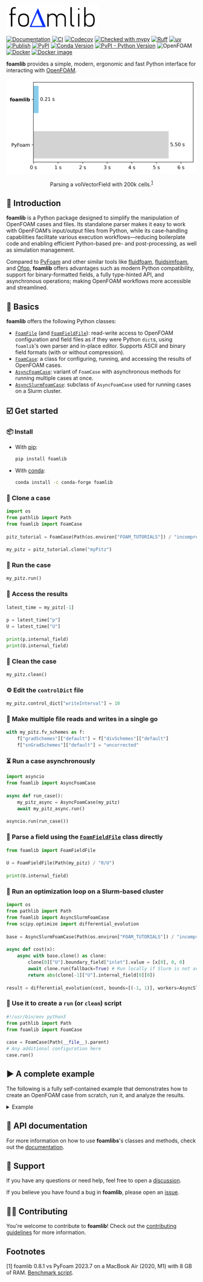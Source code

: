 [<img alt="foamlib" src="https://github.com/gerlero/foamlib/raw/main/logo.png" height="65">](https://github.com/gerlero/foamlib)

[![Documentation](https://img.shields.io/readthedocs/foamlib)](https://foamlib.readthedocs.io/)
[![CI](https://github.com/gerlero/foamlib/actions/workflows/ci.yml/badge.svg)](https://github.com/gerlero/foamlib/actions/workflows/ci.yml)
[![Codecov](https://codecov.io/gh/gerlero/foamlib/branch/main/graph/badge.svg)](https://codecov.io/gh/gerlero/foamlib)
[![Checked with mypy](http://www.mypy-lang.org/static/mypy_badge.svg)](http://mypy-lang.org/)
[![Ruff](https://img.shields.io/endpoint?url=https://raw.githubusercontent.com/astral-sh/ruff/main/assets/badge/v2.json)](https://github.com/astral-sh/ruff)
[![uv](https://img.shields.io/endpoint?url=https://raw.githubusercontent.com/astral-sh/uv/main/assets/badge/v0.json)](https://github.com/astral-sh/uv)
[![Publish](https://github.com/gerlero/foamlib/actions/workflows/pypi-publish.yml/badge.svg)](https://github.com/gerlero/foamlib/actions/workflows/pypi-publish.yml)
[![PyPI](https://img.shields.io/pypi/v/foamlib)](https://pypi.org/project/foamlib/)
[![Conda Version](https://img.shields.io/conda/vn/conda-forge/foamlib)](https://anaconda.org/conda-forge/foamlib)
[![PyPI - Python Version](https://img.shields.io/pypi/pyversions/foamlib)](https://pypi.org/project/foamlib/)
![OpenFOAM](https://img.shields.io/badge/openfoam-.com%20|%20.org-informational)
[![Docker](https://github.com/gerlero/foamlib/actions/workflows/docker.yml/badge.svg)](https://github.com/gerlero/foamlib/actions/workflows/docker.yml)
[![Docker image](https://img.shields.io/badge/docker%20image-microfluidica%2Ffoamlib-0085a0)](https://hub.docker.com/r/microfluidica/foamlib/)

**foamlib** provides a simple, modern, ergonomic and fast Python interface for interacting with [OpenFOAM](https://www.openfoam.com).

<div align="center">
<img alt="benchmark" src="https://github.com/gerlero/foamlib/raw/main/benchmark/benchmark.png" height="250">

Parsing a volVectorField with 200k cells.<sup>[1](#benchmark)</sup>
</div>


## 🚀 Introduction

**foamlib** is a Python package designed to simplify the manipulation of OpenFOAM cases and files. Its standalone parser makes it easy to work with OpenFOAM’s input/output files from Python, while its case-handling capabilities facilitate various execution workflows—reducing boilerplate code and enabling efficient Python-based pre- and post-processing, as well as simulation management.

Compared to [PyFoam](https://openfoamwiki.net/index.php/Contrib/PyFoam) and other similar tools like [fluidfoam](https://github.com/fluiddyn/fluidfoam), [fluidsimfoam](https://foss.heptapod.net/fluiddyn/fluidsimfoam), and [Ofpp](https://github.com/xu-xianghua/ofpp), **foamlib** offers advantages such as modern Python compatibility, support for binary-formatted fields, a fully type-hinted API, and asynchronous operations; making OpenFOAM workflows more accessible and streamlined.

## 👋 Basics

**foamlib** offers the following Python classes:

* [`FoamFile`](https://foamlib.readthedocs.io/en/stable/files.html#foamlib.FoamFile) (and [`FoamFieldFile`](https://foamlib.readthedocs.io/en/stable/files.html#foamlib.FoamFieldFile)): read-write access to OpenFOAM configuration and field files as if they were Python `dict`s, using `foamlib`'s own parser and in-place editor. Supports ASCII and binary field formats (with or without compression).
* [`FoamCase`](https://foamlib.readthedocs.io/en/stable/cases.html#foamlib.FoamCase): a class for configuring, running, and accessing the results of OpenFOAM cases.
* [`AsyncFoamCase`](https://foamlib.readthedocs.io/en/stable/cases.html#foamlib.AsyncFoamCase): variant of `FoamCase` with asynchronous methods for running multiple cases at once.
* [`AsyncSlurmFoamCase`](https://foamlib.readthedocs.io/en/stable/cases.html#foamlib.AsyncSlurmFoamCase): subclass of `AsyncFoamCase` used for running cases on a Slurm cluster.

## ☑️ Get started

### 📦 Install

* With [pip](https://pypi.org/project/pip/):

    ```bash
    pip install foamlib
    ```

* With [conda](https://docs.conda.io/en/latest/):

    ```bash
    conda install -c conda-forge foamlib
    ```

### 🐑 Clone a case

```python
import os
from pathlib import Path
from foamlib import FoamCase

pitz_tutorial = FoamCase(Path(os.environ["FOAM_TUTORIALS"]) / "incompressible/simpleFoam/pitzDaily")

my_pitz = pitz_tutorial.clone("myPitz")
```

### 🏃 Run the case

```python
my_pitz.run()
```

### 🔎 Access the results

```python
latest_time = my_pitz[-1]

p = latest_time["p"]
U = latest_time["U"]

print(p.internal_field)
print(U.internal_field)
```

### 🧹 Clean the case

```python
my_pitz.clean()
```

### ⚙️ Edit the `controlDict` file

```python
my_pitz.control_dict["writeInterval"] = 10
```

### 📝 Make multiple file reads and writes in a single go

```python
with my_pitz.fv_schemes as f:
    f["gradSchemes"]["default"] = f["divSchemes"]["default"]
    f["snGradSchemes"]["default"] = "uncorrected"
```

### ⏳ Run a case asynchronously

```python
import asyncio
from foamlib import AsyncFoamCase

async def run_case():
    my_pitz_async = AsyncFoamCase(my_pitz)
    await my_pitz_async.run()

asyncio.run(run_case())
```

### 🔢 Parse a field using the [`FoamFieldFile`](https://foamlib.readthedocs.io/en/stable/#foamlib.FoamFieldFile) class directly

```python
from foamlib import FoamFieldFile

U = FoamFieldFile(Path(my_pitz) / "0/U")

print(U.internal_field)
```

### 🔁 Run an optimization loop on a Slurm-based cluster

```python
import os
from pathlib import Path
from foamlib import AsyncSlurmFoamCase
from scipy.optimize import differential_evolution

base = AsyncSlurmFoamCase(Path(os.environ["FOAM_TUTORIALS"]) / "incompressible/simpleFoam/pitzDaily")

async def cost(x):
    async with base.clone() as clone:
        clone[0]["U"].boundary_field["inlet"].value = [x[0], 0, 0]
        await clone.run(fallback=True) # Run locally if Slurm is not available
        return abs(clone[-1]["U"].internal_field[0][0])

result = differential_evolution(cost, bounds=[(-1, 1)], workers=AsyncSlurmFoamCase.map, polish=False)
```

### 📄 Use it to create a `run` (or `clean`) script
    
```python
#!/usr/bin/env python3
from pathlib import Path
from foamlib import FoamCase

case = FoamCase(Path(__file__).parent)
# Any additional configuration here
case.run()
```

## ▶️ A complete example

The following is a fully self-contained example that demonstrates how to create an OpenFOAM case from scratch, run it, and analyze the results.

<details>

<summary>Example</summary>

```python
#!/usr/bin/env python3
"""Check the diffusion of a scalar field in a scalarTransportFoam case."""

import shutil
from pathlib import Path

import numpy as np
from scipy.special import erfc
from foamlib import FoamCase

path = Path(__file__).parent / "diffusionCheck"
shutil.rmtree(path, ignore_errors=True)
path.mkdir(parents=True)
(path / "system").mkdir()
(path / "constant").mkdir()
(path / "0").mkdir()

case = FoamCase(path)

with case.control_dict as f:
    f["application"] = "scalarTransportFoam"
    f["startFrom"] = "latestTime"
    f["stopAt"] = "endTime"
    f["endTime"] = 5
    f["deltaT"] = 1e-3
    f["writeControl"] = "adjustableRunTime"
    f["writeInterval"] = 1
    f["purgeWrite"] = 0
    f["writeFormat"] = "ascii"
    f["writePrecision"] = 6
    f["writeCompression"] = False
    f["timeFormat"] = "general"
    f["timePrecision"] = 6
    f["adjustTimeStep"] = False
    f["runTimeModifiable"] = False

with case.fv_schemes as f:
    f["ddtSchemes"] = {"default": "Euler"}
    f["gradSchemes"] = {"default": "Gauss linear"}
    f["divSchemes"] = {"default": "none", "div(phi,U)": "Gauss linear", "div(phi,T)": "Gauss linear"}
    f["laplacianSchemes"] = {"default": "Gauss linear corrected"}

with case.fv_solution as f:
    f["solvers"] = {"T": {"solver": "PBiCG", "preconditioner": "DILU", "tolerance": 1e-6, "relTol": 0}}

with case.block_mesh_dict as f:
    f["scale"] = 1
    f["vertices"] = [
        [0, 0, 0],
        [1, 0, 0],
        [1, 0.5, 0],
        [1, 1, 0],
        [0, 1, 0],
        [0, 0.5, 0],
        [0, 0, 0.1],
        [1, 0, 0.1],
        [1, 0.5, 0.1],
        [1, 1, 0.1],
        [0, 1, 0.1],
        [0, 0.5, 0.1],
    ]
    f["blocks"] = [
        "hex", [0, 1, 2, 5, 6, 7, 8, 11], [400, 20, 1], "simpleGrading", [1, 1, 1],
        "hex", [5, 2, 3, 4, 11, 8, 9, 10], [400, 20, 1], "simpleGrading", [1, 1, 1],
    ]
    f["edges"] = []
    f["boundary"] = [
        ("inletUp", {"type": "patch", "faces": [[5, 4, 10, 11]]}),
        ("inletDown", {"type": "patch", "faces": [[0, 5, 11, 6]]}),
        ("outletUp", {"type": "patch", "faces": [[2, 3, 9, 8]]}),
        ("outletDown", {"type": "patch", "faces": [[1, 2, 8, 7]]}),
        ("walls", {"type": "wall", "faces": [[4, 3, 9, 10], [0, 1, 7, 6]]}),
        ("frontAndBack", {"type": "empty", "faces": [[0, 1, 2, 5], [5, 2, 3, 4], [6, 7, 8, 11], [11, 8, 9, 10]]}),
    ]
    f["mergePatchPairs"] = []

with case.transport_properties as f:
    f["DT"] = f.Dimensioned(1e-3, f.DimensionSet(length=2, time=-1), "DT")

with case[0]["U"] as f:
    f.dimensions = f.DimensionSet(length=1, time=-1)
    f.internal_field = [1, 0, 0]
    f.boundary_field = {
        "inletUp": {"type": "fixedValue", "value": [1, 0, 0]},
        "inletDown": {"type": "fixedValue", "value": [1, 0, 0]},
        "outletUp": {"type": "zeroGradient"},
        "outletDown": {"type": "zeroGradient"},
        "walls": {"type": "zeroGradient"},
        "frontAndBack": {"type": "empty"},
    }

with case[0]["T"] as f:
    f.dimensions = f.DimensionSet(temperature=1)
    f.internal_field = 0
    f.boundary_field = {
        "inletUp": {"type": "fixedValue", "value": 0},
        "inletDown": {"type": "fixedValue", "value": 1},
        "outletUp": {"type": "zeroGradient"},
        "outletDown": {"type": "zeroGradient"},
        "walls": {"type": "zeroGradient"},
        "frontAndBack": {"type": "empty"},
    }

case.run()

x, y, z = case[0].cell_centers().internal_field.T

end = x == x.max()
x = x[end]
y = y[end]
z = z[end]

DT = case.transport_properties["DT"].value
U = case[0]["U"].internal_field[0]

for time in case[1:]:
    if U*time.time < 2*x.max():
        continue

    T = time["T"].internal_field[end]
    analytical = 0.5 * erfc((y - 0.5) / np.sqrt(4 * DT * x/U))
    if np.allclose(T, analytical, atol=0.1):
        print(f"Time {time.time}: OK")
    else:
        raise RuntimeError(f"Time {time.time}: {T} != {analytical}")
```

</details>


## 📘 API documentation

For more information on how to use **foamlibs**'s classes and methods, check out the [documentation](https://foamlib.readthedocs.io/).

## 🙋 Support

If you have any questions or need help, feel free to open a [discussion](https://github.com/gerlero/foamlib/discussions).

If you believe you have found a bug in **foamlib**, please open an [issue](https://github.com/gerlero/foamlib/issues).

## 🧑‍💻 Contributing

You're welcome to contribute to **foamlib**! Check out the [contributing guidelines](CONTRIBUTING.md) for more information.

## Footnotes

<a id="benchmark">[1]</a> foamlib 0.8.1 vs PyFoam 2023.7 on a MacBook Air (2020, M1) with 8 GB of RAM. [Benchmark script](benchmark/benchmark.py).
